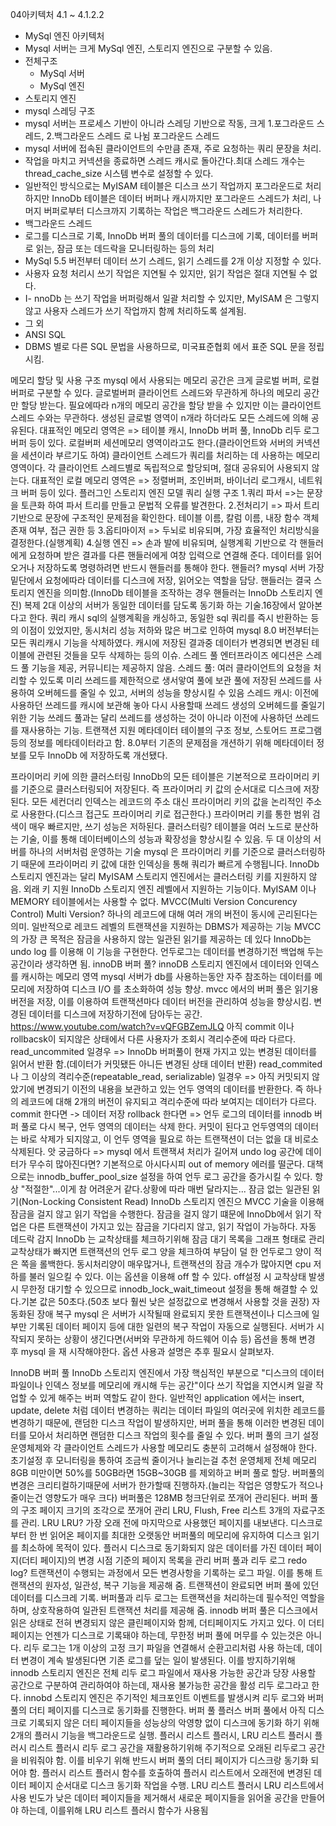 04아키텍처 4.1 ~ 4.1.2.2

- MySql 엔진 아키텍처
- Mysql 서버는 크게 MySql 엔진, 스토리지 엔진으로 구분할 수 있음.
- 전체구조
  - MySql 서버
  - MySql 엔진
- 스토리지 엔진
- mysql 스레딩 구조
- mysql 서버는 프로세스 기반이 아니라 스레딩 기반으로 작동, 크게 1.포그라운드 스레드, 2.백그라운드 스레드 로 나뉨
포그라운드 스레드
- mysql 서버에 접속된 클라이언트의 수만큼 존재, 주로 요청하는 쿼리 문장을 처리.
- 작업을 마치고 커넥션을 종료하면 스레드 캐시로 돌아간다.최대 스레드 개수는 thread_cache_size 시스템 변수로 설정할 수 있다.
- 일반적인 방식으로는 MyISAM 테이블은 디스크 쓰기 작업까지 포그라운드로 처리하지만 InnoDb 테이블은 데이터 버퍼나 캐시까지만 포그라운드 스레드가 처리, 나머지 버퍼로부터 디스크까지 기록하는 작업은 백그라운드 스레드가 처리한다.
- 백그라운드 스레드
- 로그를 디스크로 기록, InnoDb 버퍼 풀의 데이터를 디스크에 기록, 데이터를 버퍼로 읽는, 잠금 또는 데드락을 모니터링하는 등의 처리
- MySql 5.5 버전부터 데이터 쓰기 스레드, 읽기 스레드를 2개 이상 지정할 수 있다.
- 사용자 요청 처리시 쓰기 작업은 지연될 수 있지만, 읽기 작업은 절대 지연될 수 없다.
- I- nnoDb 는 쓰기 작업을 버퍼링해서 일괄 처리할 수 있지만, MyISAM 은 그렇지 않고 사용자 스레드가 쓰기 작업까지 함께 처리하도록 설계됨.
- 그 외
- ANSI SQL
- DBMS 별로 다른 SQL 문법을 사용하므로, 미국표준협회 에서 표준 SQL 문을 정립시킴.

메모리 할당 및 사용 구조
mysql 에서 사용되는 메모리 공간은 크게 글로벌 버퍼, 로컬 버퍼로 구분할 수 있다.
글로벌버퍼
클라이언트 스레드와 무관하게 하나의 메모리 공간만 할당 받는다.
필요에따라 n개의 메모리 공간을 할당 받을 수 있지만 이는 클라이언트 스레드 수와는 무관하다.
생성된 글로벌 영역이 n개라 하더라도 모든 스레드에 의해 공유된다.
대표적인 메모리 영역은 => 테이블 캐시, InnoDb 버퍼 풀, InnoDb 리두 로그 버퍼 등이 있다.
로컬버퍼
세션메모리 영역이라고도 한다.(클라이언트와 서버의 커넥션을 세션이라 부르기도 하여)
클라이언트 스레드가 쿼리를 처리하는 데 사용하는 메모리 영역이다.
각 클라이언트 스레드별로 독립적으로 할당되며, 절대 공유되어 사용되지 않는다.
대표적인 로컬 메모리 영역은 => 정렬버퍼, 조인버퍼, 바이너리 로그캐시, 네트워크 버퍼 등이 있다.
플러그인 스토리지 엔진 모델
쿼리 실행 구조
1.쿼리 파서 =>는 문장을 토큰화 하여 파서 트리를 만들고 문법적 오류를 발견한다.
2.전처리기 => 파서 트리 기반으로 문장에 구조적인 문제점을 확인한다.
테이블 이름, 칼럼 이름, 내장 함수 객체 존재 여부, 접근 권한 등
3.옵티마이저 => 두뇌로 비유되며, 가장 효율적인 처리방식을 결정한다.(실행계획)
4.실행 엔진 => 손과 발에 비유되며, 실행계획 기반으로 각 핸들러에게 요청하며 받은 결과를 다른 핸들러에게 여창 입력으로 연결해 준다.
데이터를 읽어오거나 저장하도록 명령하려면 반드시 핸들러를 통해야 한다.
핸들러?
mysql 서버 가장 밑단에서 요청에따라 데이터를 디스크에 저장, 읽어오는 역할을 담당.
핸들러는 결국 스토리지 엔진을 의미함.(InnoDb 테이블을 조작하는 경우 핸들러는 InnoDb 스토리지 엔진)
복제
2대 이상의 서버가 동일한 데이터를 담도록 동기화 하는 기술.16장에서 알아본다고 한다.
쿼리 캐시
sql의 실행계획을 캐싱하고, 동일한 sql 쿼리를 즉시 반환하는 등의 이점이 있었지만,
동시처리 성능 저하와 많은 버그로 인하여 mysql 8.0 버전부터는 모든 쿼리캐시 기능을 삭제하였다.
캐시에 저장된 결과중 데이터가 변경되면 변경된 테이블에 관련된 것들을 모두 삭제하는 등의 이슈.
스레드 풀
엔터프라이즈 에디션은 스레드 풀 기능을 제공, 커뮤니티는 제공하지 않음.
스레드 풀: 여러 클라이언트의 요청을 처리할 수 있도록 미리 쓰레드를 제한적으로 생서앟여 풀에 보관
풀에 저장된 쓰레드를 사용하여 오버헤드를 줄일 수 있고, 서버의 성능을 향상시킬 수 있음
스레드 캐시: 이전에 사용하던 쓰레드를 캐시에 보관해 놓아 다시 사용할때 쓰레드 생성의 오버헤드를 줄일기 위한 기능
쓰레드 풀과는 달리 쓰레드를 생성하는 것이 아니라 이전에 사용하던 쓰레드를 재사용하는 기능.
트랜잭션 지원 메타데이터
테이블의 구조 정보, 스토어드 프로그램 등의 정보를 메타데이터라고 함.
8.0부터 기존의 문제점을 개션하기 위해 메타데이터 정보를 모두 InnoDb 에 저장하도록 개선됐다.


프라이머리 키에 의한 클러스터링
InnoDb의 모든 테이블은 기본적으로 프라이머리 키를 기준으로 클러스터링되어 저장된다.
즉 프라이머리 키 값의 순서대로 디스크에 저장된다.
모든 세컨더리 인덱스는 레코드의 주소 대신 프라이머리 키의 값을 논리적인 주소로 사용한다.(디스크 접근도 프라이머리 키로 접근한다.)
프라이머리 키를 통한 범위 검색이 매우 빠르지만, 쓰기 성능은 저하된다.
클러스터링?
테이블을 여러 노드로 분산하는 기술, 이를 통해 데이터베이스의 성능과 확장성을 향상시킬 수 있음.
두 대 이상의 서버를 하나의 서버처럼 운영하는 기술
mysql 은 프라이머리 키를 기준으로 클러스터링하기 때문에 프라이머리 키 값에 대한 인덱싱을 통해 쿼리가 빠르게 수행됩니다.
InnoDb 스토리지 엔진과는 달리 MyISAM 스토리지 엔진에서는 클러스터링 키를 지원하지 않음.
외래 키 지원
InnoDb 스토리지 엔진 레벨에서 지원하는 기능이다. MyISAM 이나 MEMORY 테이블에서는 사용할 수 없다.
MVCC(Multi Version Concurency Control)
Multi Version?
하나의 레코드에 대해 여러 개의 버전이 동시에 곤리된다는 의미.
일반적으로 레코드 레벨의 트랜잭션을 지원하는 DBMS가 제공하는 기능
MVCC의 가장 큰 목적은 잠금을 사용하지 않는 일관된 읽기를 제공하는 데 있다
InnoDb는 undo log 를 이용해 이 기능을 구현한다.
언두로그는 데이터를 변경하기전 백업해 두는 공간이라 생각하면 됨.
innoDB 버퍼 풀?
innoDB 스토리지 엔진에서 데이터와 인덱스를 캐시하는 메모리 영역
mysql 서버가 db를 사용하는동안 자주 참조하는 데이터를 메모리에 저장하여 디스크 I/O 를 초소화하여 성능 향상.
mvcc 에서의 버퍼 풀은 읽기용 버전을 저장, 이를 이용하여 트랜잭션마다 데이터 버전을 관리하여 성능을 향상시킴.
변경된 데이터를 디스크에 저장하기전에 담아두는 공간.
https://www.youtube.com/watch?v=vQFGBZemJLQ
아직 commit 이나 rollbacsk이 되지않은 상태에서 다른 사용자가 조회시 격리수준에 따라 다르다.
read_uncommited 일경우 => InnoDb 버퍼풀이 현재 가지고 있는 변경된 데이터를 읽어서 반환 함.(데이터가 커밋됐든 아니든 변경된 상태 데이터 반환)
read_commited 나 그 이상의 격리수준(repeatable_read, serializable) 일경우 => 아직 커밋되지 않았기에 변경되기 이전의 내용을 보관하고 있는 언두 영역의 데이터를 반환한다.
즉 하나의 레코드에 대해 2개의 버전이 유지되고 격리수준에 따라 보여지는 데이터가 다르다.
commit 한다면 -> 데이터 저장
rollback 한다면 => 언두 로그의 데이터를 innodb 버퍼 풀로 다시 복구, 언두 영역의 데이터는 삭제 한다.
커밋이 된다고 언두영역의 데이터는 바로 삭제가 되지않고, 이 언두 영역을 필요로 하는 트랜잭션이 더는 없을 대 비로소 삭제된다.
앗 궁금하다 =>
mysql 에서 트랜잭셔 처리가 길어져 undo log 공간에 데이터가 무수히 많아진다면?
기본적으로 아시다시피 out of memory 에러를 떨군다.
대책으로는 innodb_buffer_pool_size 설정을 하여 언두 로그 공간을 증가시킬 수 있다.
항상 "적절한"...이게 참 어려운거 같다.상황에 따라 매번 달라지는...
잠금 없는 일관된 읽기(Non-Locking Consistent Read)
InnoDb 스토리지 엔진으 MVCC 기술을 이용해 잠금을 걸지 않고 읽기 작업을 수행한다.
잠금을 걸지 않기 떄문에 InnoDb에서 읽기 작업은 다른 트랜잭션이 가지고 있는 잠금을 기다리지 않고, 읽기 작업이 가능하다.
자동 데드락 감지
InnoDb 는 교착상태를 체크하기위해 잠금 대기 목록을 그래프 형태로 관리
교착상태가 빠지면 트랜잭션의 언두 로그 양을 체크하여 부담이 덜 한 언두로그 양이 적은 쪽을 롤백한다.
동시처리양이 매우많거나, 트랜잭션의 잠금 개수가 많아지면 cpu 저하를 불러 일으킬 수 있다. 이는 옵션을 이용해 off 할 수 있다. off설정 시 교착상태 발생시 무한정 대기할 수 있으므로 innodb_lock_wait_timeout 설정을 통해 해결할 수 있다.기본 값은 50초다.(50초 보다 훨씬 낮은 설정값으로 변경해서 사용할 것을 권장)
자동화된 장애 복구
mysql 은 서버가 시작될때 완료되지 못한 트랜잭션이나 디스크에 일부만 기록된 데이터 페이지 등에 대한 일련의 복구 작업이 자동으로 실행된다.
서버가 시작되지 못하는 상황이 생긴다면(서버와 무관하게 하드웨어 이슈 등) 옵션을 통해 변경 후 mysql 을 재 시작해야한다.
옵션 사용과 설명은 추후 필요시 살펴보자.

InnoDB 버퍼 풀
InnoDb 스토리지 엔진에서 가장 핵심적인 부분으로 "디스크의 데이터 파일이나 인덱스 정보를 메모리에 캐시해 두는 공간"이다
쓰기 작업을 지연시켜 일괄 작업할 수 있게 해주는 버퍼 역할도 같이 한다.
일반적인 application 에서는 insert, update, delete 처럼 데이터 변경하는 쿼리는 데이터 파일의 여러곳에 위치한 레코드를 변경하기 때문에, 랜덤한 디스크 작업이 발생하지만, 버퍼 풀을 통해 이러한 변경된 데이터를 모아서 처리하면 랜덤한 디스크 작업의 횟수를 줄일 수 있다.
버퍼 풀의 크기 설정
운영체제와 각 클라이언트 스레드가 사용할 메모리도 충분히 고려해서 설정해야 한다.
초기설정 후 모니터링을 통하여 조금씩 줄이거나 늘리는걸 추천
운영체제 전체 메모리 8GB 미만이면 50%를 50GB라면 15GB~30GB 를 제외하고 버퍼 풀로 할당.
버퍼풀의 변경은 크리티컬하기때문에 서버가 한가할때 진행하자.(늘리는 작업은 영향도가 적으나 줄이는건 영향도가 매우 크다)
버퍼풀은 128MB 청크단위로 쪼개어 관리된다.
버퍼 풀의 구조
페이지 크기의 조각으로 쪼개어 관리
LRU, Flush, Free 리스트 3개의 자료구조를 관리.
LRU
LRU? 가장 오래 전에 마지막으로 사용했던 페이지를 내보낸다.
디스크로부터 한 번 읽어온 페이지를 최대한 오랫동안 버퍼풀의 메모리에 유지하여 디스크 읽기를 최소하에 목적이 있다.
플러시
디스크로 동기화되지 않은 데이터를 가진 데이터 페이지(더티 페이지)의 변경 시점 기준의 페이지 목록을 관리
버퍼 풀과 리두 로그
redo log?
트랜잭션이 수행되는 과정에서 모든 변경사항을 기록하는 로그 파일.
이를 통해 트랜잭션의 원자성, 일관성, 복구 기능을 제공해 줌.
트랜잭션이 완료되면 버퍼 풀에 있던 데이터를 디스크레 기록.
버퍼풀과 리두 로그는 트랜잭션을 처리하는데 필수적인 역할을 하며, 상호작용하여 일관된 트랜잭션 처리를 제공해 줌.
innodb 버퍼 풀은 디스크에서 읽은 상태로 전혀 변경되지 않은 클린페이지와 함께, 더티페이지도 가지고 있다. 이 더티 페이지는 언젠가 디스크로 기록돼야 하는데, 무한정 버퍼 풀에 머무를 수 있는것은 아니다.
리두 로그는 1개 이상의 고정 크기 파일을 연결해서 순환고리처럼 사용 하는데, 데이터 변경이 계속 발생된다면 기존 로그를 덮는 일이 발생된다.
이를 방지하기위해 innodb 스토리지 엔진은 전체 리두 로그 파일에서 재사용 가능한 공간과 당장 사용할 공간으로 구분하여 관리하여야 하는데, 재사용 불가능한 공간을 활성 리두 로그라고 한다.
innobd 스토리지 엔진은 주기적인 체크포인트 이벤트를 발생시켜 리두 로그와 버퍼 풀의 더티 페이지를 디스크로 동기화를 진행한다.
버퍼 풀 플러스
버퍼 풀에서 아직 디스크로 기록되지 않은 더티 페이지들을 성능상의 악영향 없이 디스크에 동기화 하기 위해 2개의 플러시 기능을 백그라운드로 실행.
플러시 리스트 플러시, LRU 리스트 플러시
플러시 리스트 플러시
리두 로그 공간을 재활용하기위해 주기적으로 오래된 리두로그 공간을 비워줘야 함.
이를 비우기 위해 반드시 버퍼 풀의 더티 페이지가 디스크랑 동기화 되어야 함.
플러시 리스트 플러시 함수를 호출하여 플러시 리스트에서 오래전에 변경된 데이터 페이지 순서대로 디스크 동기화 작업을 수행.
LRU 리스트 플러시
LRU 리스트에서 사용 빈도가 낮은 데이터 페이지들을 제거해서 새로운 페이지들을 읽어올 공간을 만들어야 하는데, 이를위해 LRU 리스트 플러시 함수가 사용됨


